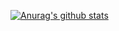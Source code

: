 <!--### Hi there 👋-->

<!--
**AntyCanty/AntyCanty** is a ✨ _special_ ✨ repository because its `README.md` (this file) appears on your GitHub profile.

Here are some ideas to get you started:

- 🔭 I’m currently working on ...
- 🌱 I’m currently learning ...
- 👯 I’m looking to collaborate on ...
- 🤔 I’m looking for help with ...
- 💬 Ask me about ...
- 📫 How to reach me: ...
- 😄 Pronouns: ...
- ⚡ Fun fact: ...
-->

<!-- ORANGE -->
[![Anurag's github stats](https://github-readme-stats.vercel.app/api?username=AntyCanty&count_private=true&show_icons=true&title_color=e07a5f&icon_color=edae49&text_color=ebcfb2&bg_color=373f51)]()

<!--
DARK
https://github-readme-stats.vercel.app/api?username=AntyCanty&count_private=true&show_icons=true&title_color=fff&icon_color=%2079ff97&text_color=9f9f9f&bg_color=000

BLUE
https://github-readme-stats.vercel.app/api?username=AntyCanty&count_private=true&show_icons=true&bg_color=10,042698,000438&icon_color=fff&title_color=ffffff&text_color=DBDCDE
-->
